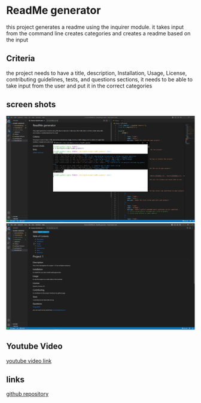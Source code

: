 # ReadMe generator

this project generates a readme using the inquirer module. it takes input from the command line
creates categories and creates a readme based on the input

## Criteria
the project needs to have a title, description, Installation, Usage, License, contributing guidelines, tests, and questions sections,
it needs to be able to take input from the user and put it in the correct categories

## screen shots
![Screenshot 1](./screenshots/Capture.PNG)
![Screenshot 2](./screenshots/Capture2.PNG)

## Youtube Video
[youtube video link](https://youtu.be/arJJUadZY5k)

## links
[github repository](https://github.com/shyguyMatt/ReadMe-generator)